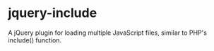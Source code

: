 jquery-include
==============

A jQuery plugin for loading multiple JavaScript files, similar to PHP's include() function.
